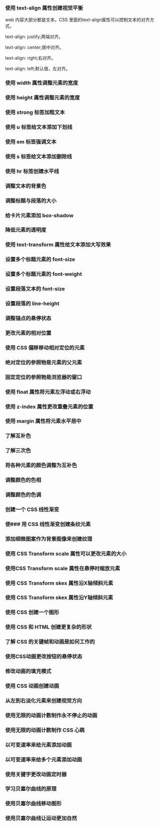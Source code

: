 ### 使用 text-align 属性创建视觉平衡
web 内容大部分都是文本。CSS 里面的text-align属性可以控制文本的对齐方式。

text-align: justify;两端对齐。

text-align: center;居中对齐。

text-align: right;右对齐。

text-align: left;默认值，左对齐。

### 使用 width 属性调整元素的宽度
### 使用 height 属性调整元素的宽度
### 使用 strong 标签加粗文本
### 使用 u 标签给文本添加下划线
### 使用 em 标签强调文本
### 使用 s 标签给文本添加删除线
### 使用 hr 标签创建水平线
### 调整文本的背景色
### 调整标题与段落的大小
### 给卡片元素添加 box-shadow
### 降低元素的透明度
### 使用 text-transform 属性给文本添加大写效果
### 设置多个标题元素的 font-size
### 设置多个标题元素的 font-weight
### 设置段落文本的 font-size
### 设置段落的 line-height
### 调整锚点的悬停状态
### 更改元素的相对位置
### 使用 CSS 偏移移动相对定位的元素
### 绝对定位的参照物是元素的父元素
### 固定定位的参照物是浏览器的窗口
### 使用 float 属性将元素左浮动或右浮动
### 使用 z-index 属性更改重叠元素的位置
### 使用 margin 属性将元素水平居中
### 了解互补色
### 了解三次色
### 将各种元素的颜色调整为互补色
### 调整颜色的色相
### 调整颜色的色调
### 创建一个 CSS 线性渐变
### 使### 用 CSS 线性渐变创建条纹元素
### 添加细微图案作为背景图像来创建纹理
### 使用 CSS Transform scale 属性可以更改元素的大小
### 使用CSS Transform scale 属性在悬停时缩放元素
### 使用 CSS Transform skex 属性沿X轴倾斜元素
### 使用 CSS Transform skex 属性沿Y轴倾斜元素
### 使用 CSS 创建一个图形
### 使用 CSS 和 HTML 创建更复杂的形状
### 了解 CSS 的关键帧和动画是如何工作的
### 使用CSS动画更改按钮的悬停状态
### 修改动画的填充模式
### 使用 CSS 动画创建动画
### 从左到右淡化元素来创建视觉方向
### 使用无限的动画计数制作永不停止的动画
### 使用无限的动画计数制作 CSS 心跳
### 以可变速率来给元素添加动画
### 以可变速率来给多个元素添加动画
### 使用关键字更改动画定时器
### 学习贝塞尔曲线的原理
### 使用贝塞尔曲线移动图形
### 使用贝塞尔曲线让运动更加自然